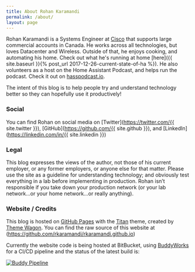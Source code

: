 ```yaml
---
title: About Rohan Karamandi
permalink: /about/
layout: page
---
```

Rohan Karamandi is a Systems Engineer at [Cisco](https://cisco.com) that supports large commercial accounts in Canada. He works across all technologies, but loves Datacenter and Wireless.
Outside of that, he enjoys cooking, and automating his home. Check out what he's running at home [here]({{ site.baseurl }}{% post_url 2017-12-26-current-state-of-ha %}). He also volunteers as a host on the Home Assistant Podcast, and helps run the podcast. Check it out on [hasspodcast.io](https://hasspodcast.io).

The intent of this blog is to help people try and understand technology better so they can hopefully use it productively!

### Social
You can find Rohan on social media on [Twitter](https://twitter.com/{{ site.twitter }}), [GitHub](https://github.com/{{ site.github }}), and [LinkedIn](https://linkedin.com/in/{{ site.linkedin }})

### Legal
This blog expresses the views of the author, not those of his current employer, or any former employers, or anyone else for that matter.
Please use the site as a guideline for understanding technology; and obviously test everything in a lab before implementing in production. Rohan isn’t responsible if you take down your production network (or your lab network…or your home network…or really anything).

### Website / Credits
This blog is hosted on [GitHub Pages](https://pages.github.com/) with the [Titan](https://themewagon.com/themes/titan/) theme, created by [Theme Wagon](https://themewagon.com/). You can find the raw source of this website at (https://github.com/rkaramandi/rkaramandi.github.io)

Currently the website code is being hosted at BitBucket, using [BuddyWorks](https://buddy.works) for a CI/CD pipeline and the status of the latest build is:

[![Buddy Pipeline](https://app.buddy.works/karamandi/blog-dev/pipelines/pipeline/130611/badge.svg?token=f2e5fa1e2f98c69f3c52849437a3a800f6dfdfd74c8fafba18a48ea53d560bac "buddy pipeline")](https://app.buddy.works/karamandi/blog-dev/pipelines/pipeline/130611)
